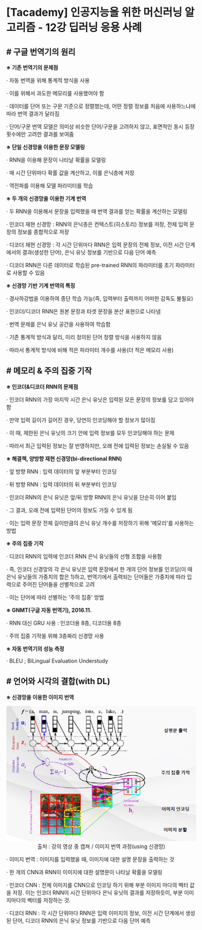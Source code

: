 ﻿

# ﻿﻿[Tacademy] 인공지능을 위한 머신러닝 알고리즘 - 12강 딥러닝 응용 사례



## **# 구글 번역기의 원리**

**※ 기존 번역기의 문제점**

  · 자동 번역을 위해 통계적 방식을 사용

  · 이를 위해서 과도한 메모리를 사용했어야 함

  · 데이터를 단어 또는 구문 기준으로 정렬했는데, 어떤 정렬 정보를 처음에 사용하느냐에 따라 번역 결과가 달라짐

  · 단어/구문 번역 모델은 의미상 비슷한 단어/구문을 고려하지 않고, 표면적인 동시 등장 횟수에만 고려한 결과를 보여줌



**※ 단일 신경망을 이용한 문장 모델링**

  · RNN을 이용해 문장이 나타날 확률을 모델링

  · 매 시간 단위마다 확률 값을 계산하고, 이를 은닉층에 저장

  · 역전파를 이용해 모델 파라미터를 학습



**※ 두 개의 신경망을 이용한 기계 번역**

  · 두 RNN을 이용해서 문장을 입력했을 때 번역 결과를 얻는 확률을 계산하는 모델링

  · 인코더 재현 신경망 : RNN의 은닉층은 컨텍스트(히스토리) 정보를 저장, 전체 입력 문장의 정보를 종합적으로 저장

  · 디코더 재현 신경망 : 각 시간 단위마다 RNN은 입력 문장의 전체 정보, 이전 시간 단계에서의 결과(생성한 단어), 은닉 유닛 정보를 기반으로 다음 단어 예측

  · 디코더 RNN은 다른 데이터로 학습된 pre-trained RNN의 파라미터를 초기 파라미터로 사용할 수 있음



**※ 신경망 기반 기계 번역의 특징**

  · 경사하강법을 이용하여 종단 학습 가능(즉, 입력부터 출력까지 어떠한 감독도 불필요)

  · 인코더/디코더 RNN은 원본 문장과 타겟 문장을 분산 표현으로 나타냄

  · 번역 문제를 은닉 유닛 공간을 사용하여 학습함

  · 기존 통계적 방식과 달리, 미리 정의된 단어 정렬 방식을 사용하지 않음

  · 따라서 통계적 방식에 비해 적은 파라미터 개수를 사용(더 적은 메모리 사용)



## **# 메모리 & 주의 집중 기작**

**※ 인코더&디코더 RNN의 문제점**

  · 인코더 RNN의 가장 마지막 시간 은닉 유닛은 입력된 모든 문장의 정보를 담고 있어야 함

  · 만약 입력 길이가 길어진 경우, 당연히 인코딩해야 할 정보가 많아짐

  · 이 때, 제한된 은닉 유닛의 크기 안에 입력 정보를 모두 인코딩해야 하는 문제

  · 따라서 최근 입력된 정보는 잘 반영하지만, 오래 전에 입력된 정보는 손실될 수 있음



**※ 해결책, 양방향 재현 신경망(bi-directional RNN)**

  · 앞 방향 RNN : 입력 데이터의 앞 부분부터 인코딩

  · 뒤 방향 RNN : 입력 데이터의 뒤 부분부터 인코딩

  · 인코더 RNN의 은닉 유닛은 앞/뒤 방향 RNN의 은닉 유닛을 단순히 이어 붙임

  · 그 결과, 오래 전에 입력된 단어의 정보도 가질 수 있게 됨

  · 이는 입력 문장 전체 길이만큼의 은닉 유닛 개수를 저장하기 위해 '메모리'를 사용하는 방법



**※ 주의 집중 기작**

  · 디코더 RNN의 입력에 인코더 RNN 은닉 유닛들의 선형 조합을 사용함

  · 즉, 인코더 신경망의 각 은닉 유닛은 입력 문장에서 한 개의 단어 정보를 인코딩(이 때 은닉 유닛들의 가중치의 합은 1)하고, 번역기에서 출력되는 단어들은 가중치에 따라 입력으로 주어진 단어들을 선별적으로 고려

  · 이는 단어에 따라 선별하는 '주의 집중' 방법



**※ GNMT(구글 자동 번역기), 2016.11.**

  · RNN 대신 GRU 사용 : 인코더용 8층, 디코더용 8층

  · 주의 집중 기작을 위해 3층짜리 신경망 사용



**※ 자동 번역기의 성능 측정**

  · BLEU ; BiLingual Evaluation Understudy



## **# 언어와 시각의 결합(with DL)**

**※ 신경망을 이용한 이미지 번역**

<img src='./img/12_01.png'>

<center>출처 : 강의 영상 중 캡쳐 / 이미지 번역 과정(using 신경망)</center>

  · 이미지 번역 : 이미지를 입력했을 때, 이미지에 대한 설명 문장을 출력하는 것

  · 한 개의 CNN과 RNN이 이미지에 대한 설명문이 나타날 확률을 모델링

  · 인코더 CNN : 전체 이미지를 CNN으로 인코딩 하기 위해 부분 이미지 마다의 벡터 값을 저장. 이는 인코더 RNN이 시간 단위마다 은닉 유닛의 결과를 저장하듯이, 부분 이미지마다의 벡터를 저장하는 것.

  · 디코더 RNN : 각 시간 단위마다 RNN은 입력 이미지의 정보, 이전 시간 단계에서 생성된 단어, 디코더 RNN의 은닉 유닛 정보를 기반으로 다음 단어 예측
